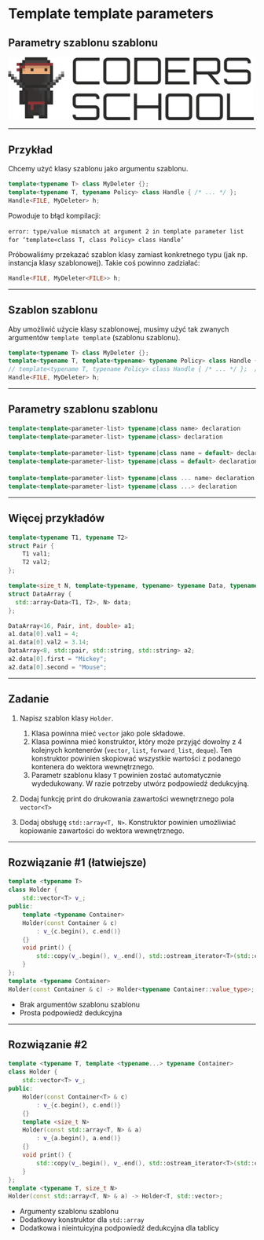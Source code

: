 <!-- .slide: data-background="#111111" -->

# Template template parameters

## Parametry szablonu szablonu

<a href="https://coders.school">
    <img width="500" src="../img/coders_school_logo.png" alt="Coders School" class="plain">
</a>

___

## Przykład

Chcemy użyć klasy szablonu jako argumentu szablonu.
<!-- .element: class="fragment fade-in" -->

```cpp
template<typename T> class MyDeleter {};
template<typename T, typename Policy> class Handle { /* ... */ };
Handle<FILE, MyDeleter> h;
```
<!-- .element: class="fragment fade-in" style="font-size: 1.35rem" -->

Powoduje to błąd kompilacji:
<!-- .element: class="fragment fade-in" -->

`error: type/value mismatch at argument 2 in template parameter list for ‘template<class T, class Policy> class Handle’`
<!-- .element: class="fragment fade-in" style="font-size: 1.35rem" -->

Próbowaliśmy przekazać szablon klasy zamiast konkretnego typu (jak np. instancja klasy szablonowej). Takie coś powinno zadziałać:
<!-- .element: class="fragment fade-in" -->

```cpp
Handle<FILE, MyDeleter<FILE>> h;
```
<!-- .element: class="fragment fade-in" -->

___

## Szablon szablonu

Aby umożliwić użycie klasy szablonowej, musimy użyć tak zwanych argumentów <code>template template</code> (szablonu szablonu).
<!-- .element: class="fragment fade-in" -->

```cpp
template<typename T> class MyDeleter {};
template<typename T, template<typename> typename Policy> class Handle { /* ... */ };
// template<typename T, typename Policy> class Handle { /* ... */ };  // previously
Handle<FILE, MyDeleter> h;
```
<!-- .element: class="fragment fade-in" style="font-size: 1.35rem" -->

___

## Parametry szablonu szablonu

```cpp
template<template<parameter-list> typename|class name> declaration
template<template<parameter-list> typename|class> declaration

template<template<parameter-list> typename|class name = default> declaration
template<template<parameter-list> typename|class = default> declaration

template<template<parameter-list> typename|class ... name> declaration
template<template<parameter-list> typename|class ...> declaration
```

___

## Więcej przykładów

```cpp
template<typename T1, typename T2>
struct Pair {
    T1 val1;
    T2 val2;
};
```
<!-- .element: class="fragment fade-in" style="font-size: 1.3rem" -->

```cpp
template<size_t N, template<typename, typename> typename Data, typename T1, typename T2>
struct DataArray {
  std::array<Data<T1, T2>, N> data;
};
```
<!-- .element: class="fragment fade-in" style="font-size: 1.3rem" -->

```cpp
DataArray<16, Pair, int, double> a1;
a1.data[0].val1 = 4;
a1.data[0].val2 = 3.14;
DataArray<8, std::pair, std::string, std::string> a2;
a2.data[0].first = "Mickey";
a2.data[0].second = "Mouse";
```
<!-- .element: class="fragment fade-in" style="font-size: 1.3rem" -->

___

## Zadanie

1. Napisz szablon klasy `Holder`.
   1. <!-- .element: style="font-size: 0.7em" --> Klasa powinna mieć <code>vector<T></code> jako pole składowe.
   2. <!-- .element: style="font-size: 0.7em" --> Klasa powinna mieć konstruktor, który może przyjąć dowolny z 4 kolejnych kontenerów (<code>vector</code>, <code>list</code>, <code>forward_list</code>, <code>deque</code>). Ten konstruktor powinien skopiować wszystkie wartości z podanego kontenera do wektora wewnętrznego.
   3. <!-- .element: style="font-size: 0.7em" --> Parametr szablonu klasy <code>T</code> powinien zostać automatycznie wydedukowany. W razie potrzeby utwórz podpowiedź dedukcyjną.

2. Dodaj funkcję print do drukowania zawartości wewnętrznego pola `vector<T>`

3. Dodaj obsługę `std::array<T, N>`. Konstruktor powinien umożliwiać kopiowanie zawartości do wektora wewnętrznego.

___

## Rozwiązanie #1 (łatwiejsze)

```cpp
template <typename T>
class Holder {
    std::vector<T> v_;
public:
    template <typename Container>
    Holder(const Container & c)
        : v_{c.begin(), c.end()}
    {}
    void print() {
        std::copy(v_.begin(), v_.end(), std::ostream_iterator<T>(std::cout, " "));
    }
};
template <typename Container>
Holder(const Container & c) -> Holder<typename Container::value_type>;
```
<!-- .element: class="fragment fade-in" style="font-size: 1.3rem" -->

* <!-- .element: class="fragment fade-in" --> Brak argumentów szablonu szablonu
* <!-- .element: class="fragment fade-in" --> Prosta podpowiedź dedukcyjna

___
<!-- .slide: style="font-size: 0.7em" -->
## Rozwiązanie #2

```cpp
template <typename T, template <typename...> typename Container>
class Holder {
    std::vector<T> v_;
public:
    Holder(const Container<T> & c)
        : v_{c.begin(), c.end()}
    {}
    template <size_t N>
    Holder(const std::array<T, N> & a)
        : v_{a.begin(), a.end()}
    {}
    void print() {
        std::copy(v_.begin(), v_.end(), std::ostream_iterator<T>(std::cout, " "));
    }
};
template <typename T, size_t N>
Holder(const std::array<T, N> & a) -> Holder<T, std::vector>;
```
<!-- .element: class="fragment fade-in" style="font-size: 1.3rem" -->

* <!-- .element: class="fragment fade-in" --> Argumenty szablonu szablonu
* <!-- .element: class="fragment fade-in" --> Dodatkowy konstruktor dla <code>std::array</code>
* <!-- .element: class="fragment fade-in" --> Dodatkowa i nieintuicyjna podpowiedź dedukcyjna dla tablicy

